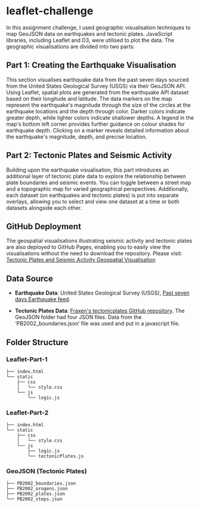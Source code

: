 # leaflet-challenge
In this assignment challenge, I used geographic visualisation techniques to map GeoJSON data on earthquakes and tectonic plates. JavaScript libraries, including Leaflet and D3, were utilised to plot the data. The geographic visualisations are divided into two parts:

## Part 1: Creating the Earthquake Visualisation
This section visualises earthquake data from the past seven days sourced from the United States Geological Survey (USGS) via their GeoJSON API. Using Leaflet, spatial plots are generated from the earthquake API dataset based on their longitude and latitude. The data markers on the map represent the earthquake's magnitude through the size of the circles at the earthquake locations and the depth through color. Darker colors indicate greater depth, while lighter colors indicate shallower depths. A legend in the map's bottom left corner provides further guidance on colour shades for earthquake depth. Clicking on a marker reveals detailed information about the earthquake's magnitude, depth, and precise location.

## Part 2: Tectonic Plates and Seismic Activity
Building upon the earthquake visualisation, this part introduces an additional layer of tectonic plate data to explore the relationship between plate boundaries and seismic events. You can toggle between a street map and a topographic map for varied geographical perspectives. Additionally, each dataset (on earthquakes and tectonic plates) is put into separate overlays, allowing you to select and view one dataset at a time or both datasets alongside each other.  

## GitHub Deployment
The geospatial visualisations illustrating seismic activity and tectonic plates are also deployed to GitHub Pages, enabling you to easily view the visualisations without the need to download the repository. Please visit: [Tectonic Plates and Seismic Activity Geospatial Visualisation](https://muz32.github.io/leaflet-challenge/) 

## Data Source

- **Earthquake Data**: United States Geological Survey (USGS), [Past seven days Earthquake feed](https://earthquake.usgs.gov/earthquakes/feed/v1.0/summary/all_week.geojson).
  
- **Tectonic Plates Data**: [Fraxen's tectonicplates GitHub repository]( https://github.com/fraxen/tectonicplates). The GeoJSON folder had four JSON files. Data from the ‘PB2002_boundaries.json’ file was used and put in a javascript file.

## Folder Structure

### Leaflet-Part-1
```
├── index.html
└── static
    ├── css
    │   └── style.css
    └── js
        └── logic.js
```

### Leaflet-Part-2
```
├── index.html
└── static
    ├── css
    │   └── style.css
    └── js
        ├── logic.js
        └── tectonicPlates.js
```

### GeoJSON (Tectonic Plates)
```
├── PB2002_boundaries.json
├── PB2002_orogens.json
├── PB2002_plates.json
└── PB2002_steps.json
```






